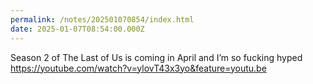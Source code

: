 ```yaml
---
permalink: /notes/202501070854/index.html
date: 2025-01-07T08:54:00.000Z
---
```


Season 2 of The Last of Us is coming in April and I’m so fucking hyped https://youtube.com/watch?v=ylovT43x3yo&feature=youtu.be